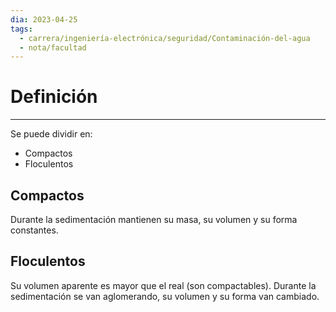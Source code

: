 ```yaml
---
dia: 2023-04-25
tags:
  - carrera/ingeniería-electrónica/seguridad/Contaminación-del-agua
  - nota/facultad
---
```

# Definición
---
Se puede dividir en:
* Compactos
* Floculentos

## Compactos
Durante la sedimentación mantienen su masa, su volumen y su forma constantes.

## Floculentos
Su volumen aparente es mayor que el real (son compactables). Durante la sedimentación se van aglomerando, su volumen y su forma van cambiado.
